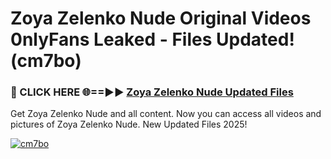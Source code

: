 # Zoya Zelenko Nude Original Videos 0nlyFans Leaked - Files Updated! (cm7bo)

<h3>🔴 CLICK HERE 🌐==►► <a href="https://tinyurl.com/y5r63du9" rel="nofollow">Zoya Zelenko Nude Updated Files</a></h3>

Get Zoya Zelenko Nude and all content. Now you can access all videos and pictures of Zoya Zelenko Nude. New Updated Files 2025!

[![cm7bo](https://i.imgur.com/UVo9nyh.gif)](https://tinyurl.com/y5r63du9)
